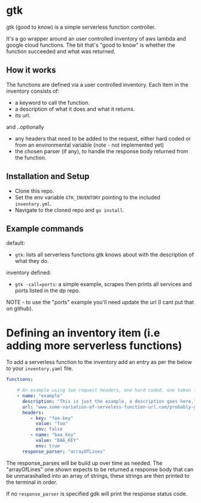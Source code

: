 
# gtk

gtk (good to know) is a simple serverless function controller.

It's a go wrapper around an user controlled inventory of aws lambda and google cloud functions. The bit that's "good to know" is whether the function succeeded and what was returned.


## How it works

The functions are defined via a user controlled inventory. Each item in the inventory consists of:

- a keyword to call the function.
- a description of what it does and what it returns.
- its url.

and ..optionally
- any headers that need to be added to the request, either hard coded or from an environmental variable (note - not implemented yet)
- the chosen parser (if any), to handle the response body returned from the function.


## Installation and Setup

- Clone this repo.
- Set the env variable `GTK_INVENTORY` pointing to the included `inventory.yml`.
- Navigate to the cloned repo and `go install`.


## Example commands

default:
- `gtk`: lists all serverless functions gtk knows about with the description of what they do.

inventory defined:
- `gtk -call=ports`: a simple example, scrapes then prints all services and ports listed in the dp repo.

NOTE - to use the "ports" example you'll need update the url (I cant put that on github).


# Defining an inventory item (i.e adding more serverless functions)

To add a serverless function to the inventory add an entry as per the below to your `inventory.yaml` file.

```yaml
functions:

    # An example using two request headers, one hard coded, one taken from an environmental variables.
    - name: "example"
      description: "This is just the example, a description goes here."
      url: "www.some-variation-of-serveless-function-url.com/probably-google-or-aws/example"
      headers:
         - key: "foo-key"
           value: "foo"
           env: false
         - name: "baa_key"
           value: "BAA_KEY"
           env: true
      response_parser: "arrayOfLines"
```

The response_parses will be build up over time as needed. The "arrayOfLines" one shown expects to be returned a response body that can be unmarashalled into an array of strings, these strings are then printed to the terminal in order.

If no `response_parser` is specified gdk will print the response status code.
